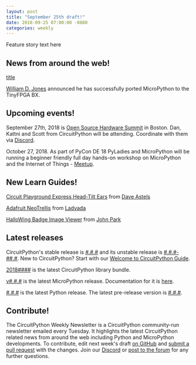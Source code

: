 ```yaml
---
layout: post
title: "September 25th draft!"
date: 2018-09-25 07:00:00 -0800
categories: weekly
---
```


Feature story text here

## News from around the web!

[title](url)

[William D. Jones](https://twitter.com/cr1901/status/1043145532779253760) announced he has successfully ported MicroPython to the TinyFPGA BX.

## Upcoming events!

September 27th, 2018 is [Open Source Hardware Summit](https://2018.oshwa.org/) in Boston. Dan, Kattni and Scott from CircuitPython will be attending. Coordinate with them via [Discord](https://adafru.it/discord).

October 27, 2018. As part of PyCon DE 18 PyLadies and MicroPython will be running a beginner friendly full day hands-on workshop on MicroPython and the Internet of Things - [Meetup](https://www.meetup.com/de-DE/PyData-Suedwest/events/253574767/).

## New Learn Guides!

[Circuit Playground Express Head-Tilt Ears](https://learn.adafruit.com/circuit-playground-express-head-tilt-ears) from [Dave Astels](https://learn.adafruit.com/users/dastels)

[Adafruit NeoTrellis](https://learn.adafruit.com/adafruit-neotrellis) from [Ladyada](https://learn.adafruit.com/users/adafruit2)

[HalloWing Badge Image Viewer](https://learn.adafruit.com/hallowing-badge/hallowing-badge-and-image-player) from [John Park](https://learn.adafruit.com/users/johnpark)

## Latest releases

CircuitPython's stable release is [#.#.#](https://github.com/adafruit/circuitpython/releases/latest) and its unstable release is [#.#.#-##.#](https://github.com/adafruit/circuitpython/releases). New to CircuitPython? Start with our [Welcome to CircuitPython Guide](https://learn.adafruit.com/welcome-to-circuitpython).

[2018####](https://github.com/adafruit/Adafruit_CircuitPython_Bundle/releases/latest) is the latest CircuitPython library bundle.

[v#.#.#](https://micropython.org/download) is the latest MicroPython release. Documentation for it is [here](http://docs.micropython.org/en/latest/pyboard/).

[#.#.#](https://www.python.org/downloads/) is the latest Python release. The latest pre-release version is [#.#.#](https://www.python.org/download/pre-releases/).

## Contribute!

The CircuitPython Weekly Newsletter is a CircuitPython community-run newsletter emailed every Tuesday. It highlights the latest CircuitPython related news from around the web including Python and MicroPython developments. To contribute, edit next week's draft [on GitHub](https://github.com/adafruit/circuitpython-weekly-newsletter/tree/gh-pages/_drafts) and [submit a pull request](https://help.github.com/articles/editing-files-in-your-repository/) with the changes. Join our [Discord](https://adafru.it/discord) or [post to the forum](https://forums.adafruit.com/viewforum.php?f=60) for any further questions.

